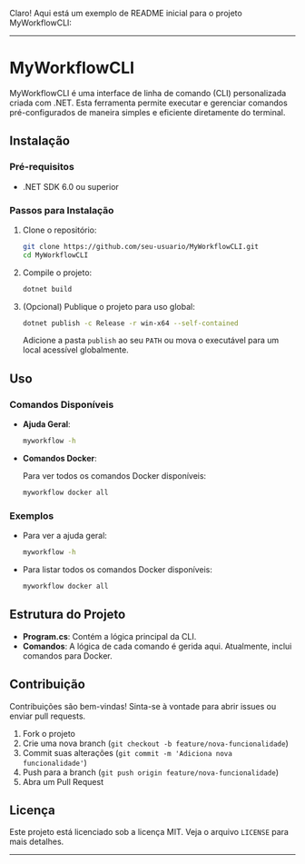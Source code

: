 Claro! Aqui está um exemplo de README inicial para o projeto MyWorkflowCLI:

---

# MyWorkflowCLI

MyWorkflowCLI é uma interface de linha de comando (CLI) personalizada criada com .NET. Esta ferramenta permite executar e gerenciar comandos pré-configurados de maneira simples e eficiente diretamente do terminal.

## Instalação

### Pré-requisitos

- .NET SDK 6.0 ou superior

### Passos para Instalação

1. Clone o repositório:

    ```bash
    git clone https://github.com/seu-usuario/MyWorkflowCLI.git
    cd MyWorkflowCLI
    ```

2. Compile o projeto:

    ```bash
    dotnet build
    ```

3. (Opcional) Publique o projeto para uso global:

    ```bash
    dotnet publish -c Release -r win-x64 --self-contained
    ```

    Adicione a pasta `publish` ao seu `PATH` ou mova o executável para um local acessível globalmente.

## Uso

### Comandos Disponíveis

- **Ajuda Geral**:
    
    ```bash
    myworkflow -h
    ```

- **Comandos Docker**:

    Para ver todos os comandos Docker disponíveis:

    ```bash
    myworkflow docker all
    ```

### Exemplos

- Para ver a ajuda geral:

    ```bash
    myworkflow -h
    ```

- Para listar todos os comandos Docker disponíveis:

    ```bash
    myworkflow docker all
    ```

## Estrutura do Projeto

- **Program.cs**: Contém a lógica principal da CLI.
- **Comandos**: A lógica de cada comando é gerida aqui. Atualmente, inclui comandos para Docker.

## Contribuição

Contribuições são bem-vindas! Sinta-se à vontade para abrir issues ou enviar pull requests.

1. Fork o projeto
2. Crie uma nova branch (`git checkout -b feature/nova-funcionalidade`)
3. Commit suas alterações (`git commit -m 'Adiciona nova funcionalidade'`)
4. Push para a branch (`git push origin feature/nova-funcionalidade`)
5. Abra um Pull Request

## Licença

Este projeto está licenciado sob a licença MIT. Veja o arquivo `LICENSE` para mais detalhes.

---
